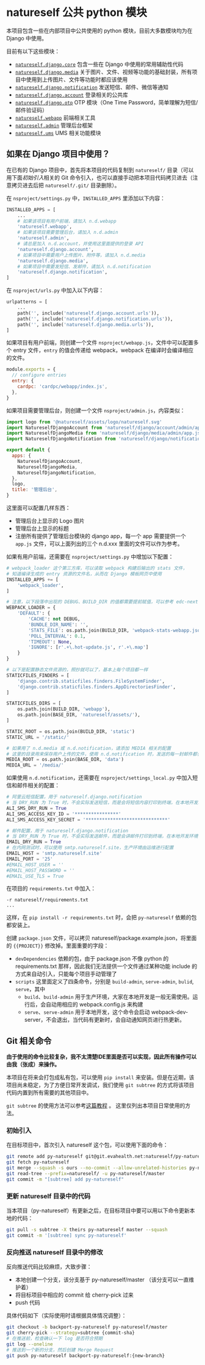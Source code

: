 # natureself 公共 python 模块

本项目包含一些在内部项目中公共使用的 python 模块，目前大多数模块均为在 Django 中使用。

目前有以下这些模块：

* [`natureself.django.core`](./doc/natureself-django-core.md) 包含一些在 Django 中使用的常用辅助性代码
* [`natureself.django.media`](./doc/natureself-django-media.md) 关于图片、文件、视频等功能的基础封装，所有项目中使用到上传图片、文件等功能时都应该使用
* [`natureself.django.notification`](./doc/natureself-django-notification.md) 发送短信、邮件、微信等通知
* [`natureself.django.account`](./doc/natureself-django-account.md) 登录相关的公共库
* [`natureself.django.otp`](./doc/natureself-django-otp.md) OTP 模块（One Time Password，简单理解为短信/邮件验证码）
* [`natureself.webapp`](./doc/natureself-webapp.md) 前端相关工具
* [`natureself.admin`](./doc/natureself-admin.md) 管理后台框架
* [`natureself.ums`](./doc/natureself-ums.md) UMS 相关功能模块

## 如果在 Django 项目中使用？

在已有的 Django 项目中，首先将本项目的代码复制到 `natureself/` 目录（可以用下面*初始引入*相关的 Git 命令引入，也可以直接手动把本项目代码拷贝进去（注意拷贝进去后把 `natureself/.git/` 目录删除）。

在 `nsproject/settings.py` 中，`INSTALLED_APPS` 里添加以下内容：

```py
INSTALLED_APPS = [
    ...
    # 如果该项目有用户前端，请加入 n.d.webapp
    'natureself.webapp',
    # 如果该项目需要管理后台，请加入 n.d.admin
    'natureself.admin',
    # 请总是加入 n.d.account，并使用这里面提供的登录 API
    'natureself.django.account',
    # 如果项目中需要用户上传图片、附件等，请加入 n.d.media
    'natureself.django.media',
    # 如果项目中需要发短信、发邮件，请加入 n.d.notification
    'natureself.django.notification',
]
```

在 `nsproject/urls.py` 中加入以下内容：

```py
urlpatterns = [
    ...
    path('', include('natureself.django.account.urls')),
    path('', include('natureself.django.notification.urls')),
    path('', include('natureself.django.media.urls')),
]
```

如果项目有用户前端，则创建一个文件 `nsproject/webapp.js`，文件中可以配置多个 entry 文件，`entry` 的值会传递给 webpack，webpack 在编译时会编译相应的文件。

```js
module.exports = {
  // configure entries
  entry: {
    cardpc: 'cardpc/webapp/index.js',
  },
}
```

如果项目需要管理后台，则创建一个文件 `nsproject/admin.js`，内容类似：

```js
import logo from '@natureself/assets/logo/natureself.svg'
import NatureselfDjangoAccount from 'natureself/django/account/admin/app.js'
import NatureselfDjangoMedia from 'natureself/django/media/admin/app.js'
import NatureselfDjangoNotification from 'natureself/django/notification/admin/app.js'

export default {
  apps: {
    NatureselfDjangoAccount,
    NatureselfDjangoMedia,
    NatureselfDjangoNotification,
  },
  logo,
  title: '管理后台',
}
```

这里面可以配置几样东西：
* 管理后台上显示的 Logo 图片
* 管理后台上显示的标题
* 注册所有提供了管理后台模块的 django app，每一个 app 需要提供一个 `app.js` 文件，可以上面列出的三个 n.d.xxx 里面的文件可以作为参考。

如果有用户前端，还需要在 `nsproject/settings.py` 中增加以下配置：

```py
# webpack_loader 这个第三方库，可以读取 webpack 构建后输出的 stats 文件，
# 知道编译生成的 entry 资源的文件名，从而在 Django 模板网页中使用
INSTALLED_APPS += [
    'webpack_loader',
]

# 注意，以下段落中出现的 DEBUG、BUILD_DIR 的值都需要提前赋值，可以参考 edc-next 项目中的写法
WEBPACK_LOADER = {
    'DEFAULT': {
        'CACHE': not DEBUG,
        'BUNDLE_DIR_NAME': '',
        'STATS_FILE': os.path.join(BUILD_DIR, 'webpack-stats-webapp.json'),
        'POLL_INTERVAL': 0.1,
        'TIMEOUT': None,
        'IGNORE': [r'.+\.hot-update.js', r'.+\.map']
    }
}

# 以下是配置静态文件资源的，照抄就可以了，基本上每个项目都一样
STATICFILES_FINDERS = [
    'django.contrib.staticfiles.finders.FileSystemFinder',
    'django.contrib.staticfiles.finders.AppDirectoriesFinder',
]

STATICFILES_DIRS = [
    os.path.join(BUILD_DIR, 'webapp'),
    os.path.join(BASE_DIR, 'natureself/assets/'),
]

STATIC_ROOT = os.path.join(BUILD_DIR, 'static')
STATIC_URL = '/static/'

# 如果用了 n.d.media 或 n.d.notification，请添加 MEDIA 相关的配置
# 这里的目录用来保存用户上传的文件，使用 n.d.notification 时，发送的每一封邮件都会有本地存档，也是保存在 MEDIA_ROOT 中
MEDIA_ROOT = os.path.join(BASE_DIR, 'data')
MEDIA_URL = '/media/'
```

如果使用 `n.d.notification`，还需要在 `nsproject/settings_local.py` 中加入短信和邮件相关的配置：

```py
# 阿里云短信配置，用于 natureself.django.notification
# 当 DRY_RUN 为 True 时，不会实际发送短信，而是会将短信内容打印到终端，在本地开发环境中使用
ALI_SMS_DRY_RUN = True
ALI_SMS_ACCESS_KEY_ID = '****************'
ALI_SMS_ACCESS_KEY_SECRET = '******************************'

# 邮件配置，用于 natureself.django.notification
# 当 DRY_RUN 为 True 时，不会实际发送邮件，而是会讲邮件打印到终端，在本地开发环境中使用
EMAIL_DRY_RUN = True
# 在内网测试时，可以使用 smtp.natureself.site，生产环境由运维进行配置
EMAIL_HOST = 'smtp.natureself.site'
EMAIL_PORT = '25'
#EMAIL_HOST_USER = ''
#EMAIL_HOST_PASSWORD = ''
#EMAIL_USE_TLS = True
```

在项目的 `requirements.txt` 中加入：

```
-r natureself/requirements.txt
...
```

这样，在 `pip install -r requirements.txt` 时，会把 `py-natureself` 依赖的包都安装上。

创建 `package.json` 文件，可以拷贝 natureself/package.example.json，将里面的 `{{PROJECT}}` 修改掉。里面重要的字段：
* `devDependencies` 依赖的包，由于 package.json 不像 python 的 requirements.txt 那样，因此我们无法提供一个文件通过某种功能 include 的方式来自动引入，只能每个项目手动管理了
* `scripts` 这里面定义了四条命令，分别是 `build-admin`, `serve-admin`, `bulid`, `serve`，其中
  * `build`、`build-admin` 用于生产环境，大家在本地开发是一般无需使用。运行后，会自动用相应的 webpack.config.js 来构建
  * `serve`、`serve-admin` 用于本地开发，这个命令会启动 webpack-dev-server，不会退出，当代码有更新时，会自动通知网页进行热更新。

## Git 相关命令

**由于使用的命令比较复杂，我不太清楚IDE里面是否可以实现，因此所有操作可以由我（张成）来操作。**

本项目在将来会打包成私有包，可以使用 `pip install` 来安装。但是在近期，该项目尚未稳定，为了方便日常开发调试，我们使用
`git subtree` 的方式将该项目代码内置到所有需要的其他项目中。

`git subtree` 的使用方法可以参考[这篇教程](https://medium.com/@porteneuve/mastering-git-subtrees-943d29a798ec) 。
这里仅列出本项目日常使用的方法。

### 初始引入

在目标项目中，首次引入 natureself 这个包，可以使用下面的命令：

```sh
git remote add py-natureself git@git.evahealth.net:natureself/py-natureself.git
git fetch py-natureself
git merge --squash -s ours --no-commit --allow-unrelated-histories py-natureself/master
git read-tree --prefix=natureself/ -u py-natureself/master
git commit -m "[subtree] add py-natureself"
```

### 更新 natureself 目录中的代码

当本项目（py-natureself）有更新之后，在目标项目中要可以用以下命令更新本地的代码：

```sh
git pull -s subtree -X theirs py-natureself master --squash
git commit -m '[subtree] sync py-natureself'
```

### 反向推送 natureself 目录中的修改

反向推送代码比较麻烦，大致步骤：

* 本地创建一个分支，该分支基于 py-natureself/master （该分支可以一直维护着）
* 将目标项目中相应的 commit 给 cherry-pick 过来
* push 代码

具体代码如下（实际使用时请根据具体情况调整）：

```sh
git checkout -b backport-py-natureself py-natureself/master
git cherry-pick --strategy=subtree {commit-sha}
# 在推送前，检查确认一下 log 是否符合预期
git log --oneline
# 推送到一个新的分支，然后创建 Merge Request
git push py-natureself backport-py-natureself:{new-branch}
```
